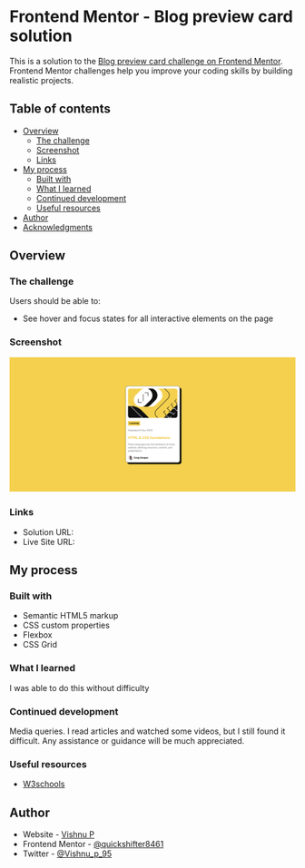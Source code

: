 # Frontend Mentor - Blog preview card solution

This is a solution to the [Blog preview card challenge on Frontend Mentor](https://www.frontendmentor.io/challenges/blog-preview-card-ckPaj01IcS). Frontend Mentor challenges help you improve your coding skills by building realistic projects.

## Table of contents

- [Overview](#overview)
  - [The challenge](#the-challenge)
  - [Screenshot](#screenshot)
  - [Links](#links)
- [My process](#my-process)
  - [Built with](#built-with)
  - [What I learned](#what-i-learned)
  - [Continued development](#continued-development)
  - [Useful resources](#useful-resources)
- [Author](#author)
- [Acknowledgments](#acknowledgments)

## Overview

### The challenge

Users should be able to:

- See hover and focus states for all interactive elements on the page

### Screenshot

![](./assets/images/Screenshot%202024-03-26%20170640.png)

### Links

- Solution URL: [](https://quickshifter8461.github.io/Blog-preview-card/)
- Live Site URL: [](https://github.com/quickshifter8461/Blog-preview-card)

## My process

### Built with

- Semantic HTML5 markup
- CSS custom properties
- Flexbox
- CSS Grid

### What I learned

I was able to do this without difficulty

### Continued development

Media queries. I read articles and watched some videos, but I still found it difficult. Any assistance or guidance will be much appreciated.

### Useful resources

- [W3schools](https://www.w3schools.com/)

## Author

- Website - [Vishnu P](https://quickshifter8461.github.io/Personal-website/index.html)
- Frontend Mentor - [@quickshifter8461](https://www.frontendmentor.io/profile/quickshifter8461)
- Twitter - [@Vishnu_p_95](https://twitter.com/Vishnu_p_95)
